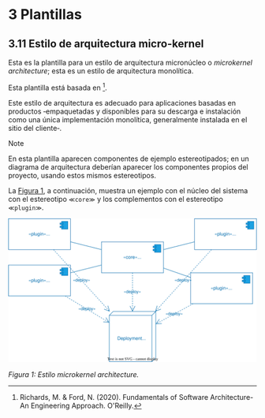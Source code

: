 # 3 Plantillas

## 3.11 Estilo de arquitectura micro-kernel

Esta es la plantilla para un estilo de arquitectura micronúcleo o *microkernel
architecture*; esta es un estilo de arquitectura monolítica.

Esta plantilla está basada en [^1].

Este estilo de arquitectura es adecuado para aplicaciones basadas en productos
‑empaquetadas y disponibles para su descarga e instalación como una única
implementación monolítica, generalmente instalada en el sitio del cliente‑.

> [!NOTE]
> En esta plantilla aparecen componentes de ejemplo estereotipados; en
> un diagrama de arquitectura deberían aparecer los componentes propios del
> proyecto, usando estos mismos estereotipos.

La [Figura 1](#figura-1), a continuación, muestra un ejemplo con el núcleo del
sistema con el estereotipo `≪core≫` y los complementos con el estereotipo
`≪plugin≫`.

<a id="figura-1"/>

![Estilo microkernel architecture](/diagrams/Architecture_Microkernel.svg)

*Figura 1: Estilo microkernel architecture.*

[^1]: Richards, M. & Ford, N. (2020). Fundamentals of Software Architecture-An
      Engineering Approach. O'Reilly.
